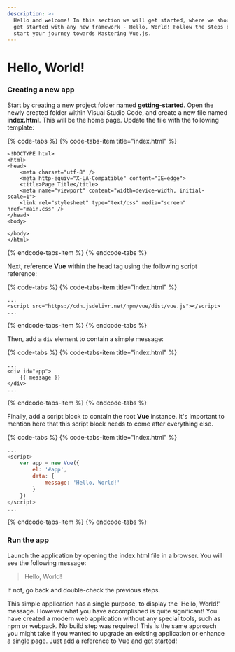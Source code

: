 ```yaml
---
description: >-
  Hello and welcome! In this section we will get started, where we should always
  get started with any new framework - Hello, World! Follow the steps below to
  start your journey towards Mastering Vue.js.
---
```


# Hello, World!

### Creating a new app

Start by creating a new project folder named **getting-started**. Open the newly created folder within Visual Studio Code, and create a new file named **index.html**. This will be the home page. Update the file with the following template: 

{% code-tabs %}
{% code-tabs-item title="index.html" %}
```markup
<!DOCTYPE html>
<html>
<head>
    <meta charset="utf-8" />
    <meta http-equiv="X-UA-Compatible" content="IE=edge">
    <title>Page Title</title>
    <meta name="viewport" content="width=device-width, initial-scale=1">
    <link rel="stylesheet" type="text/css" media="screen" href="main.css" />
</head>
<body>
    
</body>
</html>
```
{% endcode-tabs-item %}
{% endcode-tabs %}

Next, reference **Vue** within the head tag using the following script reference:

{% code-tabs %}
{% code-tabs-item title="index.html" %}
```markup
...
<script src="https://cdn.jsdelivr.net/npm/vue/dist/vue.js"></script>
...
```
{% endcode-tabs-item %}
{% endcode-tabs %}

Then, add a `div` element to contain a simple message:

{% code-tabs %}
{% code-tabs-item title="index.html" %}
```markup
...
<div id="app">
    {{ message }}
</div>
...
```
{% endcode-tabs-item %}
{% endcode-tabs %}

Finally, add a script block to contain the root **Vue** instance. It's important to mention here that this script block needs to come after everything else.

{% code-tabs %}
{% code-tabs-item title="index.html" %}
```javascript
...
<script>
    var app = new Vue({
        el: '#app',
        data: {
            message: 'Hello, World!'
        }
    })
</script>
...
```
{% endcode-tabs-item %}
{% endcode-tabs %}

### Run the app

Launch the application by opening the index.html file in a browser. You will see the following message:

> Hello, World!

If not, go back and double-check the previous steps.

This simple application has a single purpose, to display the 'Hello, World!' message. However what you have accomplished is quite significant! You have created a modern web application without any special tools, such as npm or webpack. No build step was required! This is the same approach you might take if you wanted to upgrade an existing application or enhance a single page. Just add a reference to Vue and get started!

